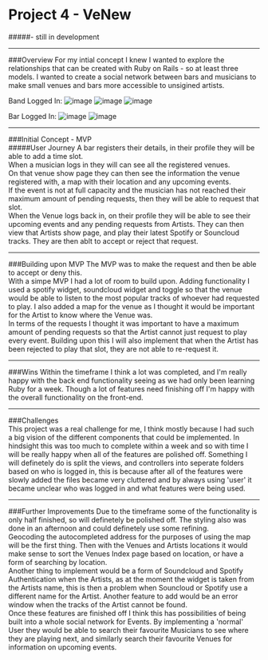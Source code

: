 # Project 4 - VeNew  

#####- still in development

***
###Overview
For my intial concept I knew I wanted to explore the relationships that can be created with Ruby on Rails - so at least three models. I wanted to create a social network between bars and musicians to make small venues and bars more accessible to unsigined artists.

Band Logged In:
![image](http://imgur.com/ZIi4Ure.png)
![image](http://imgur.com/uKO03jS.png)
![image](http://imgur.com/nNEErqV.png)

Bar Logged In:
![image](http://imgur.com/8kHvS0b.png)
![image](http://imgur.com/WIAFxIL.png)

***
###Initial Concept - MVP  
#####User Journey
A bar registers their details, in their profile they will be able to add a time slot.  
When a musician logs in they will can see all the registered venues.  
On that venue show page they can then see the information the venue registered with, a map with their location and any upcoming events.  
If the event is not at full capacity and the musician has not reached their maximum amount of pending requests, then they will be able to request that slot.  
When the Venue logs back in, on their profile they will be able to see their upcoming events and any pending requests from Artists. They can then view that Artists show page, and play their latest Spotify or Souncloud tracks. They are then ablt to accept or reject that request.

***
###Building upon MVP
The MVP was to make the request and then be able to accept or deny this.  
With a simpe MVP I had a lot of room to build upon. Adding functionality I used a spotify widget, soundcloud widget and toggle so that the venue would be able to listen to the most popular tracks of whoever had requested to play. I also added a map for the venue as I  thought it would be important for the Artist to know where the Venue was.  
In terms of the requests I thought it was important to have a maximum amount of pending requests so that the Artist cannot just request to play every event. Building upon this I will also implement that when the Artist has been rejected to play that slot, they are not able to re-request it.  

***
###Wins
Within the timeframe I think a lot was completed, and I'm really happy with the back end functionality seeing as we had only been learning Ruby for a week. Though a lot of features need finishing off I'm happy with the overall functionality on the front-end. 

***
###Challenges  
This project was a real challenge for me, I think mostly because I had such a big vision of the different components that could be implemented. In hindsight this was too much to complete within a week and so with time I will be really happy when all of the features are polished off. Something I will definetely do is split the views, and controllers into seperate folders based on who is logged in, this is because after all of the features were slowly added the files became very cluttered and by always using 'user' it became unclear who was logged in and what features were being used.

***
###Further Improvements 
Due to the timeframe some of the functionality is only half finished, so will definetely be polished off.  The styling also was done in an afternoon and could definetely use some refining.  
Geocoding the autocompleted address for the purposes of using the map will be the first thing. Then with the Venues and Artists locations it would make sense to sort the Venues Index page based on location, or have a form of searching by location.  
Another thing to  implement would be a form of Soundcloud and Spotify Authentication when the Artists, as at the moment the widget is taken from the Artists name, this is then a problem when Souncloud or Spotify use a different name for the Artist. Another feature to add would be an error window when the tracks of the Artist cannot be found.  
Once these features are finished off I think this has possibilities of being built into a whole social network for Events. By implementing a 'normal' User they would be able to search their favourite Musicians to see where they are playing next, and similarly search their favourite Venues for information on upcoming events. 